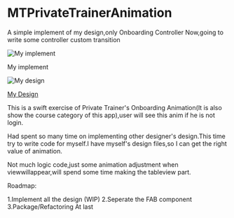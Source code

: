 # MTPrivateTrainerAnimation

A simple implement of my design,only Onboarding Controller Now,going to write some controller custom transition

![My implement](https://github.com/MartinRGB/MTPrivateTrainerAnimation/blob/master/implement.gif?raw=true)

My implement


![My design](https://github.com/MartinRGB/MTPrivateTrainerAnimation/blob/master/Design.gif?raw=true)

[My Design](https://dribbble.com/shots/2346124-Private-Trainer-Course-List)

This is a swift exercise of Private Trainer's Onboarding Animation(It is also show the course category of this app),user will see this anim if he is not login.

Had spent so many time on implementing other designer's design.This time try to write code for myself.I have myself's design files,so I can get the right value of animation.

Not much logic code,just some animation adjustment when viewwillappear,will spend some time making the tableview part.

Roadmap:

1.Implement all the design (WIP)
2.Seperate the FAB component
3.Package/Refactoring At last
